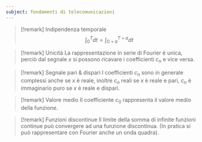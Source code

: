 ```yaml
---
subject: fondamenti di telecomunicazioni
---
```

> [!remark] Indipendenza temporale
> $$
> \int_0^Tdt=\int_{0+a}^{T+a}dt
> $$

> [!remark] Unicità
> La rappresentazione in serie di Fourier è unica, perciò dal segnale $x$ si possono ricavare i coefficienti $c_n$ e vice versa.

> [!remark] Segnale pari & dispari
> I coefficienti $c_n$ sono in generale complessi anche se $x$ è reale, inoltre $c_n$ reali se $x$ è reale e pari, $c_n$ è immaginario puro se $x$ è reale e dispari.

> [!remark] Valore medio
> Il coefficiente $c_0$ rappresenta il valore medio della funzione.

> [!remark] Funzioni discontinue
> Il limite della somma di infinite funzioni continue può convergere ad una funzione discontinua. (In pratica si può rappresentare con Fourier anche un onda quadra).